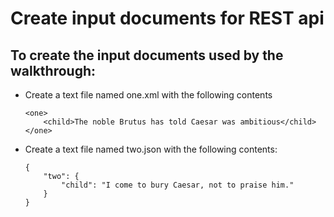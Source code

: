 # Create input documents for REST api

## To create the input documents used by the walkthrough:

* Create a text file named one.xml with the following contents

    ```
    <one>
        <child>The noble Brutus has told Caesar was ambitious</child>
    </one>
    ```

* Create a text file named two.json with the following contents:

    ```
    {
        "two": {
            "child": "I come to bury Caesar, not to praise him."
        }
    }
    ```

